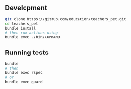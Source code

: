 ## Development

```bash
git clone https://github.com/education/teachers_pet.git
cd teachers_pet
bundle install
# then run actions using
bundle exec ./bin/COMMAND
```

## Running tests

```bash
bundle
# then
bundle exec rspec
# or
bundle exec guard
```
